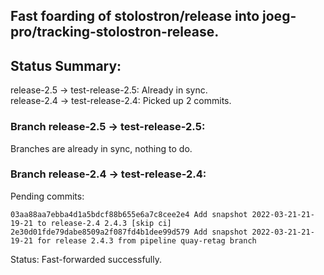 ## Fast foarding of stolostron/release into joeg-pro/tracking-stolostron-release.

## Status Summary:

release-2.5 -> test-release-2.5: Already in sync.  
release-2.4 -> test-release-2.4: Picked up 2 commits.  

### Branch release-2.5 -> test-release-2.5:

Branches are already in sync, nothing to do.

### Branch release-2.4 -> test-release-2.4:

Pending commits:

```
03aa88aa7ebba4d1a5bdcf88b655e6a7c8cee2e4 Add snapshot 2022-03-21-21-19-21 to release-2.4 2.4.3 [skip ci]
2e30d01fde79dabe8509a2f087fd4b1dee99d579 Add snapshot 2022-03-21-21-19-21 for release 2.4.3 from pipeline quay-retag branch
```

Status: Fast-forwarded successfully.
